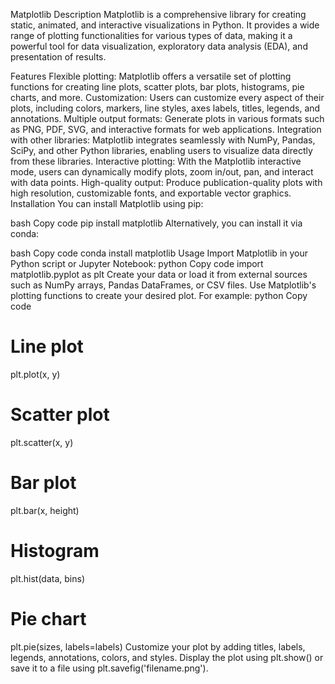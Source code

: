Matplotlib
Description
Matplotlib is a comprehensive library for creating static, animated, and interactive visualizations in Python. It provides a wide range of plotting functionalities for various types of data, making it a powerful tool for data visualization, exploratory data analysis (EDA), and presentation of results.

Features
Flexible plotting: Matplotlib offers a versatile set of plotting functions for creating line plots, scatter plots, bar plots, histograms, pie charts, and more.
Customization: Users can customize every aspect of their plots, including colors, markers, line styles, axes labels, titles, legends, and annotations.
Multiple output formats: Generate plots in various formats such as PNG, PDF, SVG, and interactive formats for web applications.
Integration with other libraries: Matplotlib integrates seamlessly with NumPy, Pandas, SciPy, and other Python libraries, enabling users to visualize data directly from these libraries.
Interactive plotting: With the Matplotlib interactive mode, users can dynamically modify plots, zoom in/out, pan, and interact with data points.
High-quality output: Produce publication-quality plots with high resolution, customizable fonts, and exportable vector graphics.
Installation
You can install Matplotlib using pip:

bash
Copy code
pip install matplotlib
Alternatively, you can install it via conda:

bash
Copy code
conda install matplotlib
Usage
Import Matplotlib in your Python script or Jupyter Notebook:
python
Copy code
import matplotlib.pyplot as plt
Create your data or load it from external sources such as NumPy arrays, Pandas DataFrames, or CSV files.
Use Matplotlib's plotting functions to create your desired plot. For example:
python
Copy code
# Line plot
plt.plot(x, y)

# Scatter plot
plt.scatter(x, y)

# Bar plot
plt.bar(x, height)

# Histogram
plt.hist(data, bins)

# Pie chart
plt.pie(sizes, labels=labels)
Customize your plot by adding titles, labels, legends, annotations, colors, and styles.
Display the plot using plt.show() or save it to a file using plt.savefig('filename.png').
